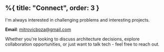 %{
  title: "Connect",
  order: 3
}
---

I'm always interested in challenging problems and interesting projects.

**Email**: mitrovicboza@gmail.com

Whether you're looking to discuss architecture decisions, explore collaboration opportunities, or just want to talk tech - feel free to reach out.